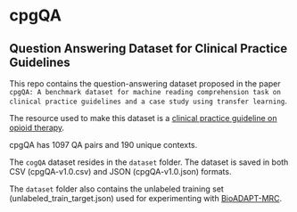 # cpgQA

## Question Answering Dataset for Clinical Practice Guidelines

This repo contains the question-answering dataset proposed in the paper `cpgQA: A benchmark dataset for machine reading comprehension task on clinical practice guidelines and a case study using transfer learning`.

The resource used to make this dataset is a [clinical practice guideline on opioid therapy](https://www.healthquality.va.gov/guidelines/Pain/cot/VADoDOTCPG022717.pdf).

cpgQA has 1097 QA pairs and 190 unique contexts.

The `cogQA` dataset resides in the `dataset` folder. The dataset is saved in both CSV (cpgQA-v1.0.csv) and JSON (cpgQA-v1.0.json) formats.

The `dataset` folder also contains the unlabeled training set (unlabeled_train_target.json) used for experimenting with [BioADAPT-MRC](https://academic.oup.com/bioinformatics/article/38/18/4369/6649678).
